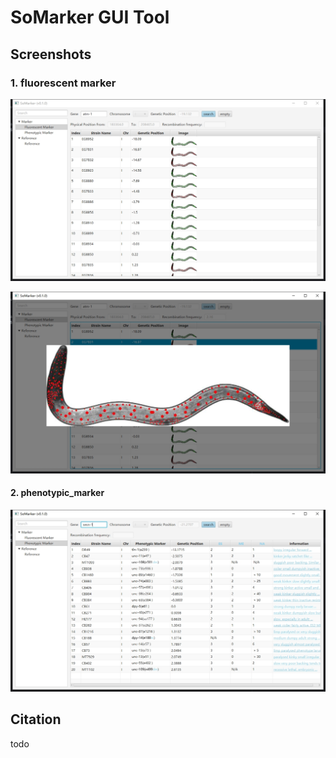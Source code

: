 # SoMarker GUI Tool

## Screenshots

### 1. fluorescent marker

![fluorescent marker](doc/screenshots/fluorescent_marker.png)

![fluorescent marker2](doc/screenshots/fluorescent_marker2.png)

#### 2. phenotypic_marker

![phenotypic_marker](doc/screenshots/phenotypic_marker.png)

## Citation

todo